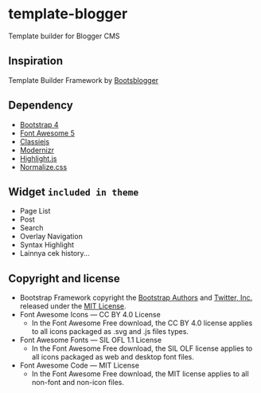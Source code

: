 # template-blogger
Template builder for Blogger CMS

## Inspiration
Template Builder Framework by [Bootsblogger](https://github.com/bootsblogger/bootsblogger.git)

## Dependency
- [Bootstrap 4](https://github.com/twbs/bootstrap)
- [Font Awesome 5](https://github.com/FortAwesome/Font-Awesome)
- [Classiejs](https://github.com/desandro/classie)
- [Modernizr](https://github.com/Modernizr/Modernizr)
- [Highlight.js](https://github.com/isagalaev/highlight.js)
- [Normalize.css](https://github.com/necolas/normalize.css)

## Widget `included in theme`
- Page List
- Post
- Search
- Overlay Navigation
- Syntax Highlight
- Lainnya cek history...

## Copyright and license
- Bootstrap Framework copyright the [Bootstrap Authors](https://github.com/twbs/bootstrap/graphs/contributors) and [Twitter, Inc.](https://twitter.com) released under the [MIT License](https://github.com/twbs/bootstrap/blob/master/LICENSE).
- Font Awesome Icons — CC BY 4.0 License
  - In the Font Awesome Free download, the CC BY 4.0 license applies to all icons packaged as .svg and .js files types.
- Font Awesome Fonts — SIL OFL 1.1 License
  - In the Font Awesome Free download, the SIL OLF license applies to all icons packaged as web and desktop font files.
- Font Awesome Code — MIT License
  - In the Font Awesome Free download, the MIT license applies to all non-font and non-icon files.
